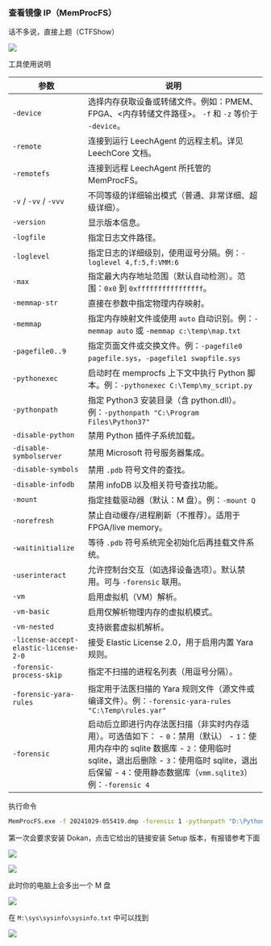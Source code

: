 ### 查看镜像 IP（MemProcFS）

话不多说，直接上题（CTFShow）

![](https://pic1.imgdb.cn/item/68720aba58cb8da5c8a06d7c.png)

工具使用说明

| 参数                                  | 说明                                                         |
| ------------------------------------- | ------------------------------------------------------------ |
| `-device`                             | 选择内存获取设备或转储文件。例如：PMEM、FPGA、<内存转储文件路径>。 `-f` 和 `-z` 等价于 `-device`。 |
| `-remote`                             | 连接到运行 LeechAgent 的远程主机。详见 LeechCore 文档。      |
| `-remotefs`                           | 连接到远程 LeechAgent 所托管的 MemProcFS。                   |
| `-v` / `-vv` / `-vvv`                 | 不同等级的详细输出模式（普通、非常详细、超级详细）。         |
| `-version`                            | 显示版本信息。                                               |
| `-logfile`                            | 指定日志文件路径。                                           |
| `-loglevel`                           | 指定日志的详细级别，使用逗号分隔。例：`-loglevel 4,f:5,f:VMM:6` |
| `-max`                                | 指定最大内存地址范围（默认自动检测）。范围：`0x0` 到 `0xffffffffffffffff`。 |
| `-memmap-str`                         | 直接在参数中指定物理内存映射。                               |
| `-memmap`                             | 指定内存映射文件或使用 `auto` 自动识别。例：`-memmap auto` 或 `-memmap c:\temp\map.txt` |
| `-pagefile0..9`                       | 指定页面文件或交换文件。例：`-pagefile0 pagefile.sys`，`-pagefile1 swapfile.sys` |
| `-pythonexec`                         | 启动时在 memprocfs 上下文中执行 Python 脚本。例：`-pythonexec C:\Temp\my_script.py` |
| `-pythonpath`                         | 指定 Python3 安装目录（含 python.dll）。例：`-pythonpath "C:\Program Files\Python37"` |
| `-disable-python`                     | 禁用 Python 插件子系统加载。                                 |
| `-disable-symbolserver`               | 禁用 Microsoft 符号服务器集成。                              |
| `-disable-symbols`                    | 禁用 `.pdb` 符号文件的查找。                                 |
| `-disable-infodb`                     | 禁用 infoDB 以及相关符号查找功能。                           |
| `-mount`                              | 指定挂载驱动器（默认：M 盘）。例：`-mount Q`                 |
| `-norefresh`                          | 禁止自动缓存/进程刷新（不推荐）。适用于 FPGA/live memory。   |
| `-waitinitialize`                     | 等待 `.pdb` 符号系统完全初始化后再挂载文件系统。             |
| `-userinteract`                       | 允许控制台交互（如选择设备选项）。默认禁用。可与 `-forensic` 联用。 |
| `-vm`                                 | 启用虚拟机（VM）解析。                                       |
| `-vm-basic`                           | 启用仅解析物理内存的虚拟机模式。                             |
| `-vm-nested`                          | 支持嵌套虚拟机解析。                                         |
| `-license-accept-elastic-license-2-0` | 接受 Elastic License 2.0，用于启用内置 Yara 规则。           |
| `-forensic-process-skip`              | 指定不扫描的进程名列表（用逗号分隔）。                       |
| `-forensic-yara-rules`                | 指定用于法医扫描的 Yara 规则文件（源文件或编译文件）。例：`-forensic-yara-rules "C:\Temp\rules.yar"` |
| `-forensic`                           | 启动后立即进行内存法医扫描（非实时内存适用）。可选值如下： - `0`：禁用（默认） - `1`：使用内存中的 sqlite 数据库 - `2`：使用临时 sqlite，退出后删除 - `3`：使用临时 sqlite，退出后保留 - `4`：使用静态数据库（`vmm.sqlite3`）例：`-forensic 4` |

执行命令

```sh
MemProcFS.exe -f 20241029-055419.dmp -forensic 1 -pythonpath "D:\Python-3.12.4"
```

第一次会要求安装 Dokan，点击它给出的链接安装 Setup 版本，有报错参考下面

![](https://pic1.imgdb.cn/item/687216b758cb8da5c8a0c499.png)

![](https://pic1.imgdb.cn/item/6872175d58cb8da5c8a0c7bc.png)

此时你的电脑上会多出一个 M 盘

![](https://pic1.imgdb.cn/item/6872179058cb8da5c8a0c8b1.png)

在 `M:\sys\sysinfo\sysinfo.txt` 中可以找到

![](https://pic1.imgdb.cn/item/6872188b58cb8da5c8a0ce4c.png)